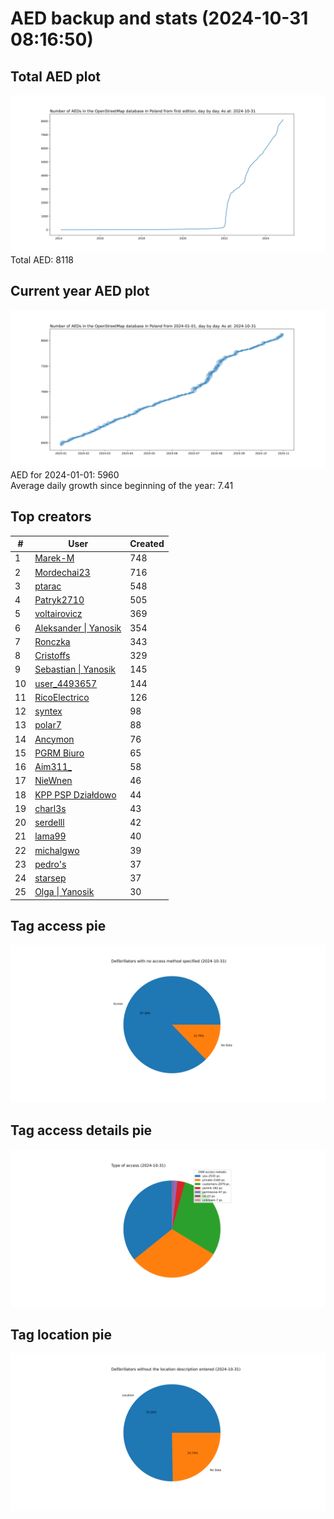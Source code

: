 # AED backup and stats (2024-10-31 08:16:50)


## Total AED plot
![](report_data/total_aed.svg)
Total AED: 8118

## Current year AED plot
![](report_data/current_year_aed.svg)\
AED for 2024-01-01: 5960\
Average daily growth since beginning of the year: 7.41

## Top creators
| # | User | Created |
| ------------- | ------------- | ------------- |
| 1 | [Marek-M](<https://www.openstreetmap.org/user/Marek-M>) | 748 |
| 2 | [Mordechai23](<https://www.openstreetmap.org/user/Mordechai23>) | 716 |
| 3 | [ptarac](<https://www.openstreetmap.org/user/ptarac>) | 548 |
| 4 | [Patryk2710](<https://www.openstreetmap.org/user/Patryk2710>) | 505 |
| 5 | [voltairovicz](<https://www.openstreetmap.org/user/voltairovicz>) | 369 |
| 6 | [Aleksander &#124; Yanosik](<https://www.openstreetmap.org/user/Aleksander &#124; Yanosik>) | 354 |
| 7 | [Ronczka](<https://www.openstreetmap.org/user/Ronczka>) | 343 |
| 8 | [Cristoffs](<https://www.openstreetmap.org/user/Cristoffs>) | 329 |
| 9 | [Sebastian &#124; Yanosik](<https://www.openstreetmap.org/user/Sebastian &#124; Yanosik>) | 145 |
| 10 | [user_4493657](<https://www.openstreetmap.org/user/user_4493657>) | 144 |
| 11 | [RicoElectrico](<https://www.openstreetmap.org/user/RicoElectrico>) | 126 |
| 12 | [syntex](<https://www.openstreetmap.org/user/syntex>) | 98 |
| 13 | [polar7](<https://www.openstreetmap.org/user/polar7>) | 88 |
| 14 | [Ancymon](<https://www.openstreetmap.org/user/Ancymon>) | 76 |
| 15 | [PGRM Biuro](<https://www.openstreetmap.org/user/PGRM Biuro>) | 65 |
| 16 | [Aim311_](<https://www.openstreetmap.org/user/Aim311_>) | 58 |
| 17 | [NieWnen](<https://www.openstreetmap.org/user/NieWnen>) | 46 |
| 18 | [KPP PSP Działdowo](<https://www.openstreetmap.org/user/KPP PSP Działdowo>) | 44 |
| 19 | [charl3s](<https://www.openstreetmap.org/user/charl3s>) | 43 |
| 20 | [serdelll](<https://www.openstreetmap.org/user/serdelll>) | 42 |
| 21 | [lama99](<https://www.openstreetmap.org/user/lama99>) | 40 |
| 22 | [michalgwo](<https://www.openstreetmap.org/user/michalgwo>) | 39 |
| 23 | [pedro's](<https://www.openstreetmap.org/user/pedro's>) | 37 |
| 24 | [starsep](<https://www.openstreetmap.org/user/starsep>) | 37 |
| 25 | [Olga &#124; Yanosik](<https://www.openstreetmap.org/user/Olga &#124; Yanosik>) | 30 |

## Tag access pie
![](report_data/tag_access.svg)

## Tag access details pie
![](report_data/tag_access_details.svg)

## Tag location pie
![](report_data/tag_location.svg)

